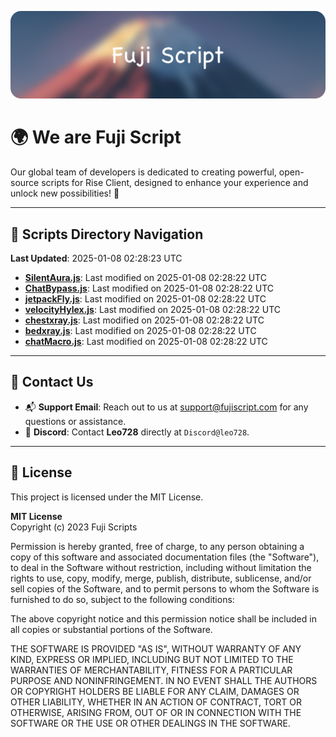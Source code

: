 ![Banner](.github/b.webp)

# 🌍 **We are Fuji Script**

Our global team of developers is dedicated to creating powerful, open-source scripts for Rise Client, designed to enhance your experience and unlock new possibilities! 🌟

---
<!-- SCRIPTS_NAVIGATION_START -->
## 📂 **Scripts Directory Navigation**

**Last Updated**: 2025-01-08 02:28:23 UTC

- **[SilentAura.js](scripts/SilentAura.js)**: Last modified on 2025-01-08 02:28:22 UTC
- **[ChatBypass.js](scripts/ChatBypass.js)**: Last modified on 2025-01-08 02:28:22 UTC
- **[jetpackFly.js](scripts/jetpackFly.js)**: Last modified on 2025-01-08 02:28:22 UTC
- **[velocityHylex.js](scripts/velocityHylex.js)**: Last modified on 2025-01-08 02:28:22 UTC
- **[chestxray.js](scripts/chestxray.js)**: Last modified on 2025-01-08 02:28:22 UTC
- **[bedxray.js](scripts/bedxray.js)**: Last modified on 2025-01-08 02:28:22 UTC
- **[chatMacro.js](scripts/chatMacro.js)**: Last modified on 2025-01-08 02:28:22 UTC

<!-- SCRIPTS_NAVIGATION_END -->

---

## 💬 **Contact Us**  
- 📬 **Support Email**: Reach out to us at [support@fujiscript.com](mailto:support@fujiscript.com) for any questions or assistance.  
- 💬 **Discord**: Contact **Leo728** directly at `Discord@leo728`.

---

## 📜 **License**

This project is licensed under the MIT License.  

**MIT License**  
Copyright (c) 2023 Fuji Scripts  

Permission is hereby granted, free of charge, to any person obtaining a copy of this software and associated documentation files (the "Software"), to deal in the Software without restriction, including without limitation the rights to use, copy, modify, merge, publish, distribute, sublicense, and/or sell copies of the Software, and to permit persons to whom the Software is furnished to do so, subject to the following conditions:  

The above copyright notice and this permission notice shall be included in all copies or substantial portions of the Software.  

THE SOFTWARE IS PROVIDED "AS IS", WITHOUT WARRANTY OF ANY KIND, EXPRESS OR IMPLIED, INCLUDING BUT NOT LIMITED TO THE WARRANTIES OF MERCHANTABILITY, FITNESS FOR A PARTICULAR PURPOSE AND NONINFRINGEMENT. IN NO EVENT SHALL THE AUTHORS OR COPYRIGHT HOLDERS BE LIABLE FOR ANY CLAIM, DAMAGES OR OTHER LIABILITY, WHETHER IN AN ACTION OF CONTRACT, TORT OR OTHERWISE, ARISING FROM, OUT OF OR IN CONNECTION WITH THE SOFTWARE OR THE USE OR OTHER DEALINGS IN THE SOFTWARE.  
